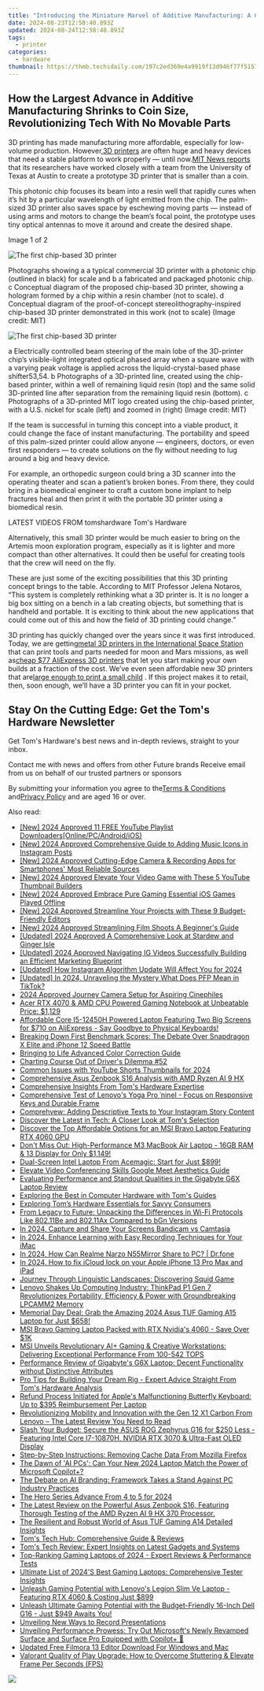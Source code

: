 ```yaml
---
title: "Introducing the Miniature Marvel of Additive Manufacturing: A Coin-Sized 3D Printer Using Cutting-Edge Silicon Technology, No Moving Parts"
date: 2024-08-23T12:58:40.893Z
updated: 2024-08-24T12:58:40.893Z
tags:
  - printer
categories:
  - hardware
thumbnail: https://thmb.techidaily.com/197c2ed369e4a9919f13d946f77f5157856e3dbfa0838cef669c3e3be16ac8df.jpg
---
```


## How the Largest Advance in Additive Manufacturing Shrinks to Coin Size, Revolutionizing Tech With No Movable Parts

3D printing has made manufacturing more affordable, especially for low-volume production. However,[3D printers](https://www.tomshardware.com/best-picks/best-3d-printers) are often huge and heavy devices that need a stable platform to work properly — until now.[MIT News reports](https://news.mit.edu/2024/researchers-demonstrate-first-chip-based-3d-printer-0606) that its researchers have worked closely with a team from the University of Texas at Austin to create a prototype 3D printer that is smaller than a coin.

 This photonic chip focuses its beam into a resin well that rapidly cures when it’s hit by a particular wavelength of light emitted from the chip. The palm-sized 3D printer also saves space by eschewing moving parts — instead of using arms and motors to change the beam’s focal point, the prototype uses tiny optical antennas to move it around and create the desired shape.

 Image 1 of 2

![The first chip-based 3D printer](https://vanilla.futurecdn.net/cyclingnews/media/img/missing-image.svg)

 Photographs showing a a typical commercial 3D printer with a photonic chip (outlined in black) for scale and b a fabricated and packaged photonic chip. c Conceptual diagram of the proposed chip-based 3D printer, showing a hologram formed by a chip within a resin chamber (not to scale). d Conceptual diagram of the proof-of-concept stereolithography-inspired chip-based 3D printer demonstrated in this work (not to scale)  (Image credit: MIT)

![The first chip-based 3D printer](https://vanilla.futurecdn.net/cyclingnews/media/img/missing-image.svg)

 a Electrically controlled beam steering of the main lobe of the 3D-printer chip’s visible-light integrated optical phased array when a square wave with a varying peak voltage is applied across the liquid-crystal-based phase shifter53,54\. b Photographs of a 3D-printed line, created using the chip-based printer, within a well of remaining liquid resin (top) and the same solid 3D-printed line after separation from the remaining liquid resin (bottom). c Photographs of a 3D-printed MIT logo created using the chip-based printer, with a U.S. nickel for scale (left) and zoomed in (right)  (Image credit: MIT)

 If the team is successful in turning this concept into a viable product, it could change the face of instant manufacturing. The portability and speed of this palm-sized printer could allow anyone — engineers, doctors, or even first responders — to create solutions on the fly without needing to lug around a big and heavy device.

 For example, an orthopedic surgeon could bring a 3D scanner into the operating theater and scan a patient’s broken bones. From there, they could bring in a biomedical engineer to craft a custom bone implant to help fractures heal and then print it with the portable 3D printer using a biomedical resin.

 LATEST VIDEOS FROM tomshardware Tom's Hardware

 Alternatively, this small 3D printer would be much easier to bring on the Artemis moon exploration program, especially as it is lighter and more compact than other alternatives. It could then be useful for creating tools that the crew will need on the fly.

 These are just some of the exciting possibilities that this 3D printing concept brings to the table. According to MIT Professor Jelena Notaros, “This system is completely rethinking what a 3D printer is. It is no longer a big box sitting on a bench in a lab creating objects, but something that is handheld and portable. It is exciting to think about the new applications that could come out of this and how the field of 3D printing could change.”

 3D printing has quickly changed over the years since it was first introduced. Today, we are getting[metal 3D printers in the International Space Station](https://www.tomshardware.com/3d-printing/the-international-space-station-is-getting-the-first-metal-3d-printer-made-for-space-designed-by-airbus-and-the-esa) that can print tools and parts needed for moon and Mars missions, as well as[cheap $77 AliExpress 3D printers](https://www.tomshardware.com/3d-printing/dollar77-3d-printer-from-aliexpress-is-actually-usable-reviewer-says) that let you start making your own builds at a fraction of the cost. We’ve even seen affordable new 3D printers that are[large enough to print a small child](https://www.tomshardware.com/3d-printing/elegoo-making-3d-printer-large-enough-to-print-a-toddler) . If this project makes it to retail, then, soon enough, we’ll have a 3D printer you can fit in your pocket.

## Stay On the Cutting Edge: Get the Tom's Hardware Newsletter

 Get Tom's Hardware's best news and in-depth reviews, straight to your inbox.

 Contact me with news and offers from other Future brands  Receive email from us on behalf of our trusted partners or sponsors

 By submitting your information you agree to the[Terms & Conditions](https://futureplc.com/terms-conditions/) and[Privacy Policy](https://futureplc.com/privacy-policy/) and are aged 16 or over.


<ins class="adsbygoogle"
     style="display:block"
     data-ad-format="autorelaxed"
     data-ad-client="ca-pub-7571918770474297"
     data-ad-slot="1223367746"></ins>



<ins class="adsbygoogle"
     style="display:block"
     data-ad-client="ca-pub-7571918770474297"
     data-ad-slot="8358498916"
     data-ad-format="auto"
     data-full-width-responsive="true"></ins>

<span class="atpl-alsoreadstyle">Also read:</span>
<div><ul>
<li><a href="https://youtube-zero.techidaily.com/024-approved-11-free-youtube-playlist-downloadersonlinepcandroidios/"><u>[New] 2024 Approved  11 FREE YouTube Playlist Downloaders[Online/PC/Android/iOS)</u></a></li>
<li><a href="https://instagram-video-files.techidaily.com/new-2024-approved-comprehensive-guide-to-adding-music-icons-in-instagram-posts/"><u>[New] 2024 Approved  Comprehensive Guide to Adding Music Icons in Instagram Posts</u></a></li>
<li><a href="https://youtube-zero.techidaily.com/024-approved-cutting-edge-camera-and-recording-apps-for-smartphones-most-reliable-sources/"><u>[New] 2024 Approved  Cutting-Edge Camera & Recording Apps for Smartphones' Most Reliable Sources</u></a></li>
<li><a href="https://youtube-webster.techidaily.com/024-approved-elevate-your-video-game-with-these-5-youtube-thumbnail-builders/"><u>[New] 2024 Approved  Elevate Your Video Game with These 5 YouTube Thumbnail Builders</u></a></li>
<li><a href="https://remote-screen-capture.techidaily.com/new-2024-approved-embrace-pure-gaming-essential-ios-games-played-offline/"><u>[New] 2024 Approved  Embrace Pure Gaming  Essential iOS Games Played Offline</u></a></li>
<li><a href="https://youtube-webster.techidaily.com/024-approved-streamline-your-projects-with-these-9-budget-friendly-editors/"><u>[New] 2024 Approved  Streamline Your Projects with These 9 Budget-Friendly Editors</u></a></li>
<li><a href="https://vimeo-videos.techidaily.com/new-2024-approved-streamlining-film-shoots-a-beginners-guide/"><u>[New] 2024 Approved  Streamlining Film Shoots  A Beginner's Guide</u></a></li>
<li><a href="https://on-screen-recording.techidaily.com/updated-2024-approved-a-comprehensive-look-at-stardew-and-ginger-isle/"><u>[Updated] 2024 Approved  A Comprehensive Look at Stardew and Ginger Isle</u></a></li>
<li><a href="https://instagram-video-recordings.techidaily.com/updated-2024-approved-navigating-ig-videos-successfully-building-an-efficient-marketing-blueprint/"><u>[Updated] 2024 Approved  Navigating IG Videos Successfully  Building an Efficient Marketing Blueprint</u></a></li>
<li><a href="https://instagram-video-files.techidaily.com/updated-how-instagram-algorithm-update-will-affect-you-for-2024/"><u>[Updated] How Instagram Algorithm Update Will Affect You for 2024</u></a></li>
<li><a href="https://tiktok-video-recordings.techidaily.com/updated-in-2024-unraveling-the-mystery-what-does-pfp-mean-in-tiktok/"><u>[Updated] In 2024, Unraveling the Mystery  What Does PFP Mean in TikTok?</u></a></li>
<li><a href="https://extra-skills.techidaily.com/2024-approved-journey-camera-setup-for-aspiring-cinephiles/"><u>2024 Approved  Journey Camera Setup for Aspiring Cinephiles</u></a></li>
<li><a href="https://hardware-tips.techidaily.com/acer-rtx-4070-and-amd-cpu-powered-gaming-notebook-at-unbeatable-price-1129/"><u>Acer RTX 4070 & AMD CPU Powered Gaming Notebook at Unbeatable Price: $1,129</u></a></li>
<li><a href="https://hardware-tips.techidaily.com/1723862701777-affordable-core-i5-12450h-powered-laptop-featuring-two-big-screens-for-710-on-aliexpress-say-goodbye-to-physical-keyboards/"><u>Affordable Core I5-12450H Powered Laptop Featuring Two Big Screens for $710 on AliExpress - Say Goodbye to Physical Keyboards!</u></a></li>
<li><a href="https://hardware-tips.techidaily.com/breaking-down-first-benchmark-scores-the-debate-over-snapdragon-x-elite-and-iphone-12-speed-battle/"><u>Breaking Down First Benchmark Scores: The Debate Over Snapdragon X Elite and iPhone 12 Speed Battle</u></a></li>
<li><a href="https://extra-tips.techidaily.com/bringing-to-life-advanced-color-correction-guide/"><u>Bringing to Life  Advanced Color Correction Guide</u></a></li>
<li><a href="https://driver-error.techidaily.com/charting-course-out-of-drivers-dilemma-52/"><u>Charting Course Out of Driver's Dilemma #52</u></a></li>
<li><a href="https://youtube-blog.techidaily.com/n-issues-with-youtube-shorts-thumbnails-for-2024/"><u>Common Issues with YouTube Shorts Thumbnails for 2024</u></a></li>
<li><a href="https://hardware-tips.techidaily.com/comprehensive-asus-zenbook-s16-analysis-with-amd-ryzen-ai-9-hx/"><u>Comprehensive Asus Zenbook S16 Analysis with AMD Ryzen AI 9 HX</u></a></li>
<li><a href="https://hardware-tips.techidaily.com/comprehensive-insights-from-toms-hardware-expertise/"><u>Comprehensive Insights From Tom's Hardware Expertise</u></a></li>
<li><a href="https://hardware-tips.techidaily.com/comprehensive-test-of-lenovos-yoga-pro-ninei-focus-on-responsive-keys-and-durable-frame/"><u>Comprehensive Test of Lenovo's Yoga Pro ˈnineI - Focus on Responsive Keys and Durable Frame</u></a></li>
<li><a href="https://tech-renaissance.techidaily.com/comprehvew-adding-descriptive-texts-to-your-instagram-story-content/"><u>Comprehvew: Adding Descriptive Texts to Your Instagram Story Content</u></a></li>
<li><a href="https://hardware-tips.techidaily.com/discover-the-latest-in-tech-a-closer-look-at-toms-selection/"><u>Discover the Latest in Tech: A Closer Look at Tom's Selection</u></a></li>
<li><a href="https://hardware-tips.techidaily.com/discover-the-top-affordable-options-for-an-msi-bravo-laptop-featuring-rtx-4060-gpu/"><u>Discover the Top Affordable Options for an MSI Bravo Laptop Featuring RTX 4060 GPU</u></a></li>
<li><a href="https://hardware-tips.techidaily.com/dont-miss-out-high-performance-m3-macbook-air-laptop-16gb-ram-and-13-display-for-only-1149/"><u>Don't Miss Out: High-Performance M3 MacBook Air Laptop - 16GB RAM & 13 Display for Only $1,149!</u></a></li>
<li><a href="https://hardware-tips.techidaily.com/1723862730299-dual-screen-intel-laptop-from-acemagic-start-for-just-899/"><u>Dual-Screen Intel Laptop From Acemagic: Start for Just $899!</u></a></li>
<li><a href="https://screen-mirroring-recording.techidaily.com/elevate-video-conferencing-skills-google-meet-aesthetics-guide/"><u>Elevate Video Conferencing Skills  Google Meet Aesthetics Guide</u></a></li>
<li><a href="https://hardware-tips.techidaily.com/evaluating-performance-and-standout-qualities-in-the-gigabyte-g6x-laptop-review/"><u>Evaluating Performance and Standout Qualities in the Gigabyte G6X Laptop Review</u></a></li>
<li><a href="https://hardware-tips.techidaily.com/exploring-the-best-in-computer-hardware-with-toms-guides/"><u>Exploring the Best in Computer Hardware with Tom's Guides</u></a></li>
<li><a href="https://hardware-tips.techidaily.com/exploring-toms-hardware-essentials-for-savvy-consumers/"><u>Exploring Tom’s Hardware Essentials for Savvy Consumers</u></a></li>
<li><a href="https://tech-recovery.techidaily.com/from-legacy-to-future-unpacking-the-differences-in-wi-fi-protocols-like-80211be-and-80211ax-compared-to-bgn-versions/"><u>From Legacy to Future: Unpacking the Differences in Wi-Fi Protocols Like 802.11Be and 802.11Ax Compared to bGn Versions</u></a></li>
<li><a href="https://video-capture.techidaily.com/in-2024-capture-and-share-your-screens-bandicam-vs-camtasia/"><u>In 2024, Capture and Share Your Screens  Bandicam vs Camtasia</u></a></li>
<li><a href="https://screen-activity-recording.techidaily.com/in-2024-enhance-learning-with-easy-recording-techniques-for-your-imac/"><u>In 2024, Enhance Learning with Easy Recording Techniques for Your iMac</u></a></li>
<li><a href="https://screen-mirror.techidaily.com/in-2024-how-can-realme-narzo-n55mirror-share-to-pc-drfone-by-drfone-android/"><u>In 2024, How Can Realme Narzo N55Mirror Share to PC? | Dr.fone</u></a></li>
<li><a href="https://activate-lock.techidaily.com/in-2024-how-to-fix-icloud-lock-on-your-apple-iphone-13-pro-max-and-ipad-by-drfone-ios/"><u>In 2024, How to fix iCloud lock on your Apple iPhone 13 Pro Max and iPad</u></a></li>
<li><a href="https://mondly-stories.techidaily.com/journey-through-linguistic-landscapes-discovering-squid-game/"><u>Journey Through Linguistic Landscapes: Discovering Squid Game</u></a></li>
<li><a href="https://hardware-tips.techidaily.com/lenovo-shakes-up-computing-industry-thinkpad-p1-gen-7-revolutionizes-portability-efficiency-and-power-with-groundbreaking-lpcamm2-memory/"><u>Lenovo Shakes Up Computing Industry: ThinkPad P1 Gen 7 Revolutionizes Portability, Efficiency & Power with Groundbreaking LPCAMM2 Memory</u></a></li>
<li><a href="https://hardware-tips.techidaily.com/memorial-day-deal-grab-the-amazing-2024-asus-tuf-gaming-a15-laptop-for-just-658/"><u>Memorial Day Deal: Grab the Amazing 2024 Asus TUF Gaming A15 Laptop for Just $658!</u></a></li>
<li><a href="https://hardware-tips.techidaily.com/1723862683139-msi-bravo-gaming-laptop-packed-with-rtx-nvidias-4060-save-over-1k/"><u>MSI Bravo Gaming Laptop Packed with RTX Nvidia's 4060 - Save Over $1K</u></a></li>
<li><a href="https://hardware-tips.techidaily.com/msi-unveils-revolutionary-aiplus-gaming-and-creative-workstations-delivering-exceptional-performance-from-100-542-tops/"><u>MSI Unveils Revolutionary AI+ Gaming & Creative Workstations: Delivering Exceptional Performance From 100-542 TOPS</u></a></li>
<li><a href="https://hardware-tips.techidaily.com/performance-review-of-gigabytes-g6x-laptop-decent-functionality-without-distinctive-attributes/"><u>Performance Review of Gigabyte's G6X Laptop: Decent Functionality without Distinctive Attributes</u></a></li>
<li><a href="https://hardware-tips.techidaily.com/pro-tips-for-building-your-dream-rig-expert-advice-straight-from-toms-hardware-analysis/"><u>Pro Tips for Building Your Dream Rig - Expert Advice Straight From Tom's Hardware Analysis</u></a></li>
<li><a href="https://hardware-tips.techidaily.com/refund-process-initiated-for-apples-malfunctioning-butterfly-keyboard-up-to-395-reimbursement-per-laptop/"><u>Refund Process Initiated for Apple's Malfunctioning Butterfly Keyboard: Up to $395 Reimbursement Per Laptop</u></a></li>
<li><a href="https://hardware-tips.techidaily.com/revolutionizing-mobility-and-innovation-with-the-gen-12-x1-carbon-from-lenovo-the-latest-review-you-need-to-read/"><u>Revolutionizing Mobility and Innovation with the Gen 12 X1 Carbon From Lenovo – The Latest Review You Need to Read</u></a></li>
<li><a href="https://hardware-tips.techidaily.com/slash-your-budget-secure-the-asus-rog-zephyrus-g16-for-250-less-featuring-intel-core-i7-10870h-nvidia-rtx-3070-and-ultra-fast-oled-display/"><u>Slash Your Budget: Secure the ASUS ROG Zephyrus G16 for $250 Less - Featuring Intel Core I7-10870H, NVIDIA RTX 3070 & Ultra-Fast OLED Display</u></a></li>
<li><a href="https://tech-haven.techidaily.com/step-by-step-instructions-removing-cache-data-from-mozilla-firefox/"><u>Step-by-Step Instructions: Removing Cache Data From Mozilla Firefox</u></a></li>
<li><a href="https://hardware-tips.techidaily.com/the-dawn-of-ai-pcs-can-your-new-2024-laptop-match-the-power-of-microsoft-copilotplus/"><u>The Dawn of 'AI PCs': Can Your New 2024 Laptop Match the Power of Microsoft Copilot+?</u></a></li>
<li><a href="https://hardware-tips.techidaily.com/the-debate-on-ai-branding-framework-takes-a-stand-against-pc-industry-practices/"><u>The Debate on AI Branding: Framework Takes a Stand Against PC Industry Practices</u></a></li>
<li><a href="https://some-approaches.techidaily.com/the-hero-series-advance-from-4-to-5-for-2024/"><u>The Hero Series Advance From 4 to 5 for 2024</u></a></li>
<li><a href="https://hardware-tips.techidaily.com/the-latest-review-on-the-powerful-asus-zenbook-s16-featuring-thorough-testing-of-the-amd-ryzen-ai-9-hx-370-processor/"><u>The Latest Review on the Powerful Asus Zenbook S16, Featuring Thorough Testing of the AMD Ryzen AI 9 HX 370 Processor.</u></a></li>
<li><a href="https://hardware-tips.techidaily.com/the-resilient-and-robust-world-of-asus-tuf-gaming-a14-detailed-insights/"><u>The Resilient and Robust World of Asus TUF Gaming A14 Detailed Insights</u></a></li>
<li><a href="https://hardware-tips.techidaily.com/toms-tech-hub-comprehensive-guide-and-reviews/"><u>Tom's Tech Hub: Comprehensive Guide & Reviews</u></a></li>
<li><a href="https://hardware-tips.techidaily.com/toms-tech-review-expert-insights-on-latest-gadgets-and-systems/"><u>Tom's Tech Review: Expert Insights on Latest Gadgets and Systems</u></a></li>
<li><a href="https://hardware-tips.techidaily.com/top-ranking-gaming-laptops-of-2024-expert-reviews-and-performance-tests/"><u>Top-Ranking Gaming Laptops of 2024 - Expert Reviews & Performance Tests</u></a></li>
<li><a href="https://hardware-tips.techidaily.com/ultimate-list-of-2024s-best-gaming-laptops-comprehensive-tester-insights/"><u>Ultimate List of 2024'S Best Gaming Laptops: Comprehensive Tester Insights</u></a></li>
<li><a href="https://hardware-tips.techidaily.com/unleash-gaming-potential-with-lenovos-legion-slim-ve-laptop-featuring-rtx-4060-and-costing-just-899/"><u>Unleash Gaming Potential with Lenovo's Legion Slim Ve Laptop - Featuring RTX 4060 & Costing Just $899</u></a></li>
<li><a href="https://hardware-tips.techidaily.com/1723862734532-unleash-ultimate-gaming-potential-with-the-budget-friendly-16-inch-dell-g16-just-949-awaits-you/"><u>Unleash Ultimate Gaming Potential with the Budget-Friendly 16-Inch Dell G16 - Just $949 Awaits You!</u></a></li>
<li><a href="https://screen-video-capture.techidaily.com/unveiling-new-ways-to-record-presentations/"><u>Unveiling New Ways to Record Presentations</u></a></li>
<li><a href="https://hardware-tips.techidaily.com/unveiling-performance-prowess-try-out-microsofts-newly-revamped-surface-and-surface-pro-equipped-with-copilotplus/"><u>Unveiling Performance Prowess: Try Out Microsoft's Newly Revamped Surface and Surface Pro Equipped with Copilot+ 🚀</u></a></li>
<li><a href="https://video-creation-software.techidaily.com/updated-free-filmora-13-editor-download-for-windows-and-mac/"><u>Updated Free Filmora 13 Editor Download For Windows and Mac</u></a></li>
<li><a href="https://win-answers.techidaily.com/valorant-quality-of-play-upgrade-how-to-overcome-stuttering-and-elevate-frame-per-seconds-fps/"><u>Valorant Quality of Play Upgrade: How to Overcome Stuttering & Elevate Frame Per Seconds (FPS)</u></a></li>
</ul></div>

<!-- affiliate ads begin -->
<a href="https://secure.2checkout.com/order/checkout.php?PRODS=3851655&QTY=1&AFFILIATE=108875&CART=1"><img src="http://www.aiseesoft.com/avangate/30p/banner.jpg" border="0"></a>
<!-- affiliate ads end -->